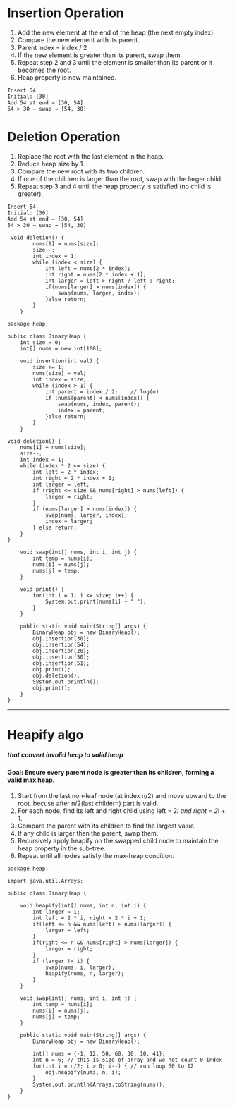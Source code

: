 # Insertion Operation
1. Add the new element at the end of the heap (the next empty index).
2. Compare the new element with its parent.
3. Parent index = index / 2
4. If the new element is greater than its parent, swap them.
5. Repeat step 2 and 3 until the element is smaller than its parent or it becomes the root.
6. Heap property is now maintained.
```
Insert 54
Initial: [30]
Add 54 at end → [30, 54]
54 > 30 → swap → [54, 30]
```

# Deletion Operation
1. Replace the root with the last element in the heap.
2. Reduce heap size by 1.
3. Compare the new root with its two children.
4. If one of the children is larger than the root, swap with the larger child.
5. Repeat step 3 and 4 until the heap property is satisfied (no child is greater).

```
Insert 54
Initial: [30]
Add 54 at end → [30, 54]
54 > 30 → swap → [54, 30]
```
```
 void deletion() {
        nums[1] = nums[size];
        size--;
        int index = 1;
        while (index < size) {
            int left = nums[2 * index];
            int right = nums[2 * index + 1];
            int larger = left > right ? left : right;
            if(nums[larger] > nums[index]) {
                swap(nums, larger, index);
            }else return;
        }
    }
```

```
package heap;

public class BinaryHeap {
    int size = 0;
    int[] nums = new int[100];

    void insertion(int val) {
        size += 1;
        nums[size] = val;
        int index = size;
        while (index > 1) {
            int parent = index / 2;    // log(n)
            if (nums[parent] < nums[index]) {
                swap(nums, index, parent);
                index = parent;
            }else return;
        }
    }

void deletion() {
    nums[1] = nums[size];
    size--;
    int index = 1;
    while (index * 2 <= size) {
        int left = 2 * index;
        int right = 2 * index + 1;
        int larger = left;
        if (right <= size && nums[right] > nums[left]) {
            larger = right;
        }
        if (nums[larger] > nums[index]) {
            swap(nums, larger, index);
            index = larger;
        } else return;
    }
}

    void swap(int[] nums, int i, int j) {
        int temp = nums[i];
        nums[i] = nums[j];
        nums[j] = temp;
    }

    void print() {
        for(int i = 1; i <= size; i++) {
            System.out.print(nums[i] + " ");
        }
    }

    public static void main(String[] args) {
        BinaryHeap obj = new BinaryHeap();
        obj.insertion(30);
        obj.insertion(54);
        obj.insertion(20);
        obj.insertion(50);
        obj.insertion(51);
        obj.print();
        obj.deletion();
        System.out.println();
        obj.print();
    }
}
```
---
# Heapify algo
##### that convert invalid heap to valid heap

#### Goal: Ensure every parent node is greater than its children, forming a valid max heap.

1. Start from the last non-leaf node (at index n/2) and move upward to the root. becuse after n/2(last childern) part is valid.
2. For each node, find its left and right child using left = 2*i and right = 2*i + 1.
3. Compare the parent with its children to find the largest value.
4. If any child is larger than the parent, swap them.
5. Recursively apply heapify on the swapped child node to maintain the heap property in the sub-tree.
6. Repeat until all nodes satisfy the max-heap condition.

```
package heap;

import java.util.Arrays;

public class BinaryHeap {

    void heapify(int[] nums, int n, int i) {
        int larger = i;
        int left = 2 * i, right = 2 * i + 1;
        if(left <= n && nums[left] > nums[larger]) {
            larger = left;
        }
        if(right <= n && nums[right] > nums[larger]) {
            larger = right;
        }
        if (larger != i) {
            swap(nums, i, larger);
            heapify(nums, n, larger);
        }
    }

    void swap(int[] nums, int i, int j) {
        int temp = nums[i];
        nums[i] = nums[j];
        nums[j] = temp;
    }

    public static void main(String[] args) {
        BinaryHeap obj = new BinaryHeap();

        int[] nums = {-1, 12, 50, 60, 30, 10, 41};
        int n = 6; // this is size of array and we not count 0 index
        for(int i = n/2; i > 0; i--) { // run loop 60 to 12
            obj.heapify(nums, n, i);
        }
        System.out.println(Arrays.toString(nums));
    }
}

```
